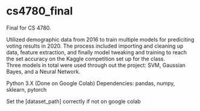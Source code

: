 # cs4780_final

Final for CS 4780. 

Utilized demographic data from 2016 to train multiple models for prediciting voting results in 2020. 
The process included importing and cleaning up data, feature extraction, and finally model tweaking and training to reach the set accuracy on the Kaggle competition set up for the class.\
Three models in total were used through out the project: SVM, Gaussian Bayes, and a Neural Network.

Python 3.X (Done on Google Colab)
Dependencies: pandas, numpy, sklearn, pytorch

Set the [dataset_path] correctly if not on google colab
